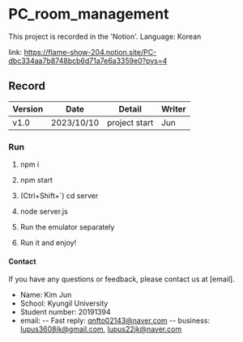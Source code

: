# PC_room_management

This project is recorded in the 'Notion'.
Language: Korean

link: https://flame-show-204.notion.site/PC-dbc334aa7b8748bcb6d71a7e6a3359e0?pvs=4

## Record

| Version | Date       | Detail           | Writer        |
| ------- | ---------- | ---------------- | ------------- |
| v1.0    | 2023/10/10 | project start    | Jun          |


### Run

1. npm i

2. npm start

3. (Ctrl+Shift+`) cd server
   
4. node server.js

5. Run the emulator separately

6. Run it and enjoy!

#### Contact

If you have any questions or feedback, please contact us at [email].

- Name: Kim Jun
- School: Kyungil University
- Student number: 20191394
- email:
-- Fast reply: qnfto02143@naver.com
-- business: lupus3608jk@gmail.com, lupus22jk@naver.com

